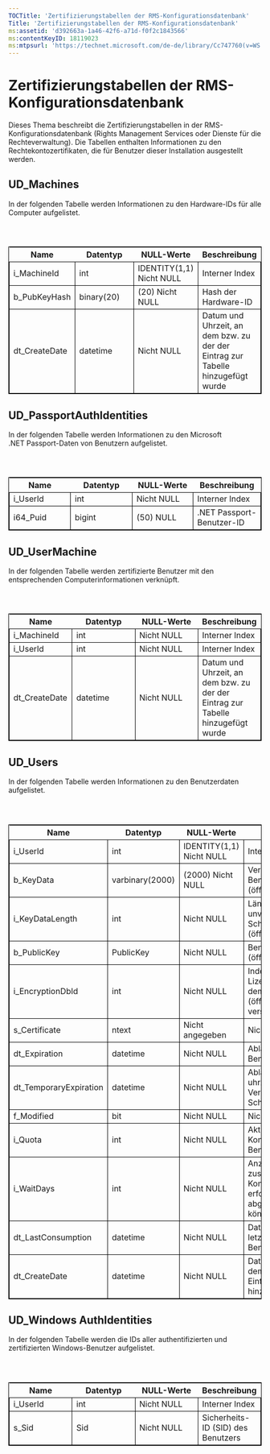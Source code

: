 ```yaml
---
TOCTitle: 'Zertifizierungstabellen der RMS-Konfigurationsdatenbank'
Title: 'Zertifizierungstabellen der RMS-Konfigurationsdatenbank'
ms:assetid: 'd392663a-1a46-42f6-a71d-f0f2c1843566'
ms:contentKeyID: 18119023
ms:mtpsurl: 'https://technet.microsoft.com/de-de/library/Cc747760(v=WS.10)'
---
```


Zertifizierungstabellen der RMS-Konfigurationsdatenbank
=======================================================

Dieses Thema beschreibt die Zertifizierungstabellen in der RMS-Konfigurationsdatenbank (Rights Management Services oder Dienste für die Rechteverwaltung). Die Tabellen enthalten Informationen zu den Rechtekontozertifikaten, die für Benutzer dieser Installation ausgestellt werden.

UD\_Machines
------------

In der folgenden Tabelle werden Informationen zu den Hardware-IDs für alle Computer aufgelistet.

###  

 
<table style="border:1px solid black;">
<colgroup>
<col width="25%" />
<col width="25%" />
<col width="25%" />
<col width="25%" />
</colgroup>
<thead>
<tr class="header">
<th>Name</th>
<th>Datentyp</th>
<th>NULL-Werte</th>
<th>Beschreibung</th>
</tr>
</thead>
<tbody>
<tr class="odd">
<td style="border:1px solid black;">i_MachineId</td>
<td style="border:1px solid black;">int</td>
<td style="border:1px solid black;">IDENTITY(1,1) Nicht NULL</td>
<td style="border:1px solid black;">Interner Index</td>
</tr>
<tr class="even">
<td style="border:1px solid black;">b_PubKeyHash</td>
<td style="border:1px solid black;">binary(20)</td>
<td style="border:1px solid black;">(20) Nicht NULL</td>
<td style="border:1px solid black;">Hash der Hardware-ID</td>
</tr>
<tr class="odd">
<td style="border:1px solid black;">dt_CreateDate</td>
<td style="border:1px solid black;">datetime</td>
<td style="border:1px solid black;">Nicht NULL</td>
<td style="border:1px solid black;">Datum und Uhrzeit, an dem bzw. zu der der Eintrag zur Tabelle hinzugefügt wurde</td>
</tr>
</tbody>
</table>
  
UD\_PassportAuthIdentities  
--------------------------
  
In der folgenden Tabelle werden Informationen zu den Microsoft .NET Passport-Daten von Benutzern aufgelistet.
  
###  

 
<table style="border:1px solid black;">
<colgroup>
<col width="25%" />
<col width="25%" />
<col width="25%" />
<col width="25%" />
</colgroup>
<thead>
<tr class="header">
<th>Name</th>
<th>Datentyp</th>
<th>NULL-Werte</th>
<th>Beschreibung</th>
</tr>
</thead>
<tbody>
<tr class="odd">
<td style="border:1px solid black;">i_UserId</td>
<td style="border:1px solid black;">int</td>
<td style="border:1px solid black;">Nicht NULL</td>
<td style="border:1px solid black;">Interner Index</td>
</tr>
<tr class="even">
<td style="border:1px solid black;">i64_Puid</td>
<td style="border:1px solid black;">bigint</td>
<td style="border:1px solid black;">(50) NULL</td>
<td style="border:1px solid black;">.NET Passport-Benutzer-ID</td>
</tr>
</tbody>
</table>
  
UD\_UserMachine  
---------------
  
In der folgenden Tabelle werden zertifizierte Benutzer mit den entsprechenden Computerinformationen verknüpft.
  
###  

 
<table style="border:1px solid black;">
<colgroup>
<col width="25%" />
<col width="25%" />
<col width="25%" />
<col width="25%" />
</colgroup>
<thead>
<tr class="header">
<th>Name</th>
<th>Datentyp</th>
<th>NULL-Werte</th>
<th>Beschreibung</th>
</tr>
</thead>
<tbody>
<tr class="odd">
<td style="border:1px solid black;">i_MachineId</td>
<td style="border:1px solid black;">int</td>
<td style="border:1px solid black;">Nicht NULL</td>
<td style="border:1px solid black;">Interner Index</td>
</tr>
<tr class="even">
<td style="border:1px solid black;">i_UserId</td>
<td style="border:1px solid black;">int</td>
<td style="border:1px solid black;">Nicht NULL</td>
<td style="border:1px solid black;">Interner Index</td>
</tr>
<tr class="odd">
<td style="border:1px solid black;">dt_CreateDate</td>
<td style="border:1px solid black;">datetime</td>
<td style="border:1px solid black;">Nicht NULL</td>
<td style="border:1px solid black;">Datum und Uhrzeit, an dem bzw. zu der der Eintrag zur Tabelle hinzugefügt wurde</td>
</tr>
</tbody>
</table>
  
UD\_Users  
---------
  
In der folgenden Tabelle werden Informationen zu den Benutzerdaten aufgelistet.
  
###  

 
<table style="border:1px solid black;">
<colgroup>
<col width="25%" />
<col width="25%" />
<col width="25%" />
<col width="25%" />
</colgroup>
<thead>
<tr class="header">
<th>Name</th>
<th>Datentyp</th>
<th>NULL-Werte</th>
<th>Beschreibung</th>
</tr>
</thead>
<tbody>
<tr class="odd">
<td style="border:1px solid black;">i_UserId</td>
<td style="border:1px solid black;">int</td>
<td style="border:1px solid black;">IDENTITY(1,1) Nicht NULL</td>
<td style="border:1px solid black;">Interner Index</td>
</tr>
<tr class="even">
<td style="border:1px solid black;">b_KeyData</td>
<td style="border:1px solid black;">varbinary(2000)</td>
<td style="border:1px solid black;">(2000) Nicht NULL</td>
<td style="border:1px solid black;">Verschlüsselter Benutzerschlüssel (öffentlich/privat)</td>
</tr>
<tr class="odd">
<td style="border:1px solid black;">i_KeyDataLength</td>
<td style="border:1px solid black;">int</td>
<td style="border:1px solid black;">Nicht NULL</td>
<td style="border:1px solid black;">Länge des unverschlüsselten Schlüssels (öffentlich/privat)</td>
</tr>
<tr class="even">
<td style="border:1px solid black;">b_PublicKey</td>
<td style="border:1px solid black;">PublicKey</td>
<td style="border:1px solid black;">Nicht NULL</td>
<td style="border:1px solid black;">Benutzerschlüssel (öffentlich)</td>
</tr>
<tr class="odd">
<td style="border:1px solid black;">i_EncryptionDbId</td>
<td style="border:1px solid black;">int</td>
<td style="border:1px solid black;">Nicht NULL</td>
<td style="border:1px solid black;">Index zum Lizenzgeberzertifikat, mit dem das Schlüsselpaar (öffentlich/privat) verschlüsselt wird</td>
</tr>
<tr class="even">
<td style="border:1px solid black;">s_Certificate</td>
<td style="border:1px solid black;">ntext</td>
<td style="border:1px solid black;">Nicht angegeben</td>
<td style="border:1px solid black;">Nicht verwendet</td>
</tr>
<tr class="odd">
<td style="border:1px solid black;">dt_Expiration</td>
<td style="border:1px solid black;">datetime</td>
<td style="border:1px solid black;">Nicht NULL</td>
<td style="border:1px solid black;">Ablaufdatum des Benutzerschlüssels</td>
</tr>
<tr class="even">
<td style="border:1px solid black;">dt_TemporaryExpiration</td>
<td style="border:1px solid black;">datetime</td>
<td style="border:1px solid black;">Nicht NULL</td>
<td style="border:1px solid black;">Ablaufdatum und -uhrzeit für die temporäre Verwendung des Schlüssels</td>
</tr>
<tr class="odd">
<td style="border:1px solid black;">f_Modified</td>
<td style="border:1px solid black;">bit</td>
<td style="border:1px solid black;">Nicht NULL</td>
<td style="border:1px solid black;">Nicht verwendet</td>
</tr>
<tr class="even">
<td style="border:1px solid black;">i_Quota</td>
<td style="border:1px solid black;">int</td>
<td style="border:1px solid black;">Nicht NULL</td>
<td style="border:1px solid black;">Aktuelle Kontingentebene für den Benutzer</td>
</tr>
<tr class="odd">
<td style="border:1px solid black;">i_WaitDays</td>
<td style="border:1px solid black;">int</td>
<td style="border:1px solid black;">Nicht NULL</td>
<td style="border:1px solid black;">Anzahl von Tagen, bevor zusätzliche Kontingentanforderungen erfolgreich abgeschlossen werden können</td>
</tr>
<tr class="even">
<td style="border:1px solid black;">dt_LastConsumption</td>
<td style="border:1px solid black;">datetime</td>
<td style="border:1px solid black;">Nicht NULL</td>
<td style="border:1px solid black;">Datum und Uhrzeit der letzten zusätzlichen Benutzerzertifizierung</td>
</tr>
<tr class="odd">
<td style="border:1px solid black;">dt_CreateDate</td>
<td style="border:1px solid black;">datetime</td>
<td style="border:1px solid black;">Nicht NULL</td>
<td style="border:1px solid black;">Datum und Uhrzeit, an dem bzw. zu der der Eintrag zur Tabelle hinzugefügt wurde</td>
</tr>
</tbody>
</table>
  
UD\_Windows AuthIdentities  
--------------------------
  
In der folgenden Tabelle werden die IDs aller authentifizierten und zertifizierten Windows-Benutzer aufgelistet.
  
###  

 
<table style="border:1px solid black;">
<colgroup>
<col width="25%" />
<col width="25%" />
<col width="25%" />
<col width="25%" />
</colgroup>
<thead>
<tr class="header">
<th>Name</th>
<th>Datentyp</th>
<th>NULL-Werte</th>
<th>Beschreibung</th>
</tr>
</thead>
<tbody>
<tr class="odd">
<td style="border:1px solid black;">i_UserId</td>
<td style="border:1px solid black;">int</td>
<td style="border:1px solid black;">Nicht NULL</td>
<td style="border:1px solid black;">Interner Index</td>
</tr>
<tr class="even">
<td style="border:1px solid black;">s_Sid</td>
<td style="border:1px solid black;">Sid</td>
<td style="border:1px solid black;">Nicht NULL</td>
<td style="border:1px solid black;">Sicherheits-ID (SID) des Benutzers</td>
</tr>
</tbody>
</table>
